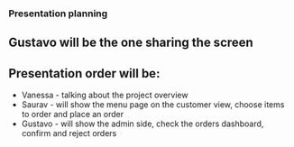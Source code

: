 ### Presentation planning

## Gustavo will be the one sharing the screen

## Presentation order will be:
* Vanessa - talking about the project overview
* Saurav - will show the menu page on the customer view, choose items to order and place an order
* Gustavo - will show the admin side, check the orders dashboard, confirm and reject orders